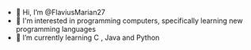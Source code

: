 - 👋 Hi, I’m @FlaviusMarian27
- 👀 I'm interested in programming computers, specifically learning new programming languages
- 🌱 I’m currently learning C , Java and Python


